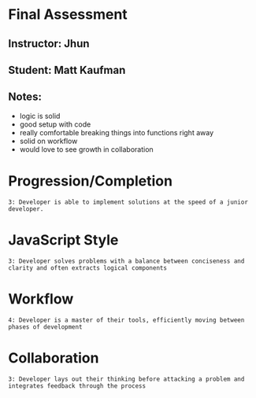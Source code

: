 # Final Assessment
## Instructor: Jhun
## Student: Matt Kaufman
## Notes:
- logic is solid
- good setup with code
- really comfortable breaking things into functions right away
- solid on workflow
- would love to see growth in collaboration 


# Progression/Completion

    3: Developer is able to implement solutions at the speed of a junior developer.

# JavaScript Style

    3: Developer solves problems with a balance between conciseness and clarity and often extracts logical components

# Workflow

    4: Developer is a master of their tools, efficiently moving between phases of development

# Collaboration

    3: Developer lays out their thinking before attacking a problem and integrates feedback through the process
